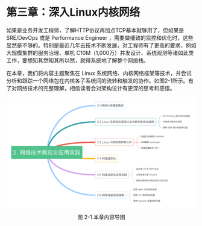 # 第三章：深入Linux内核网络

如果是业务开发工程师，了解HTTP协议再加点TCP基本就够用了，但如果是 SRE/DevOps 或是 Performance Engineer ，需要做细致的监控和优化时，这些显然是不够的。特别是最近几年云技术不断发展，对工程师有了更高的要求，例如大规模集群的服务治理、单机 C10M（1,000万）并发设计、系统观测等诸如此类工作，要想知其然知其所以然，就得系统地了解整个网络栈。

在本章，我们将内容主题聚焦在 Linux 系统网络、内核网络框架等技术，并尝试分析和跟踪一个网络包在内核各子系统间的流转和触发的协作。如图2-1所示。有了对网络技术的完整理解，相信读者会对架构设计有更深的思考和感悟。

<div  align="center">
	<img src="../assets/network-summary.png" width = "680"  align=center />
	<p>图 2-1 本章内容导图 </p>
</div>
